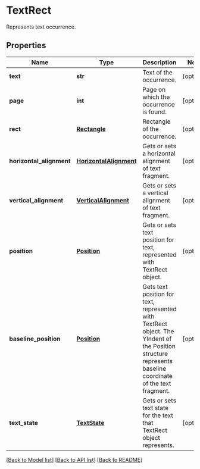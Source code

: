 ﻿# TextRect
Represents text occurrence.

## Properties
Name | Type | Description | Notes
------------ | ------------- | ------------- | -------------
**text** | **str** | Text of the occurrence. | [optional] 
**page** | **int** | Page on which the occurrence is found. | [optional] 
**rect** | [**Rectangle**](Rectangle.md) | Rectangle of the occurrence. | [optional] 
**horizontal_alignment** | [**HorizontalAlignment**](HorizontalAlignment.md) | Gets or sets a horizontal alignment of text fragment.  | [optional] 
**vertical_alignment** | [**VerticalAlignment**](VerticalAlignment.md) | Gets or sets a vertical alignment of text fragment.  | [optional] 
**position** | [**Position**](Position.md) | Gets or sets text position for text, represented with TextRect object. | [optional] 
**baseline_position** | [**Position**](Position.md) | Gets text position for text, represented with TextRect object. The YIndent of the Position structure represents baseline coordinate of the text fragment. | [optional] 
**text_state** | [**TextState**](TextState.md) | Gets or sets text state for the text that TextRect object represents. | [optional] 

[[Back to Model list]](../README.md#documentation-for-models) [[Back to API list]](../README.md#documentation-for-api-endpoints) [[Back to README]](../README.md)


